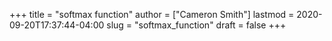 +++
title = "softmax function"
author = ["Cameron Smith"]
lastmod = 2020-09-20T17:37:44-04:00
slug = "softmax_function"
draft = false
+++
